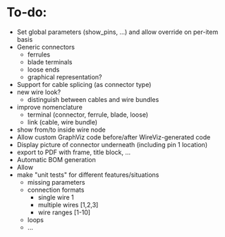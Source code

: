 # To-do:

* Set global parameters (show_pins, ...) and allow override on per-item basis
* Generic connectors
  * ferrules
  * blade terminals
  * loose ends
  * graphical representation?
* Support for cable splicing (as connector type)
* new wire look?
  * distinguish between cables and wire bundles
* improve nomenclature
  * terminal (connector, ferrule, blade, loose)
  * link (cable, wire bundle)
* show from/to inside wire node
* Allow custom GraphViz code before/after WireViz-generated code
* Display picture of connector underneath (including pin 1 location)
* export to PDF with frame, title block, ...
* Automatic BOM generation
* Allow
* make "unit tests" for different features/situations
  * missing parameters
  * connection formats
    * single wire       1
    * multiple wires    [1,2,3]
    * wire ranges       [1-10]
  * loops
  * ...
